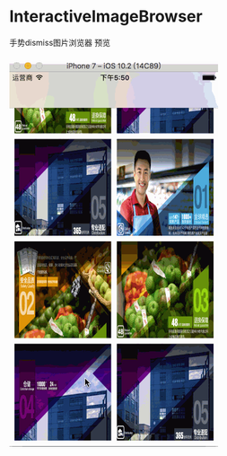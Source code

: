 # InteractiveImageBrowser
手势dismiss图片浏览器
<a>预览</a>
###
![image](https://github.com/XY-Wing/InteractiveImageBrowser/blob/master/InteractiveImageBrowser.gif)
